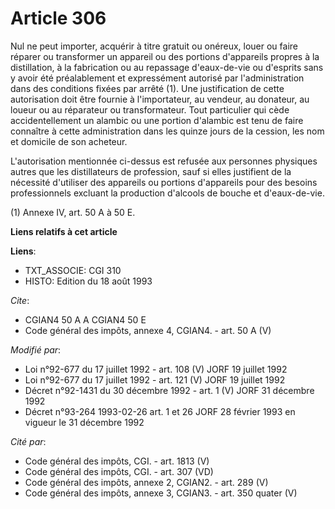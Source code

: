 # Article 306

Nul ne peut importer, acquérir à titre gratuit ou onéreux, louer ou faire réparer ou transformer un appareil ou des portions
d'appareils propres à la distillation, à la fabrication ou au repassage d'eaux-de-vie ou d'esprits sans y avoir été
préalablement et expressément autorisé par l'administration dans des conditions fixées par arrêté (1). Une justification de
cette autorisation doit être fournie à l'importateur, au vendeur, au donateur, au loueur ou au réparateur ou transformateur.
Tout particulier qui cède accidentellement un alambic ou une portion d'alambic est tenu de faire connaître à cette
administration dans les quinze jours de la cession, les nom et domicile de son acheteur. 

L'autorisation mentionnée ci-dessus est refusée aux personnes physiques autres que les distillateurs de profession, sauf si
elles justifient de la nécessité d'utiliser des appareils ou portions d'appareils pour des besoins professionnels excluant la
production d'alcools de bouche et d'eaux-de-vie. 

(1) Annexe IV, art. 50 A à 50 E.

**Liens relatifs à cet article**

**Liens**:

  - TXT_ASSOCIE: CGI 310
  - HISTO: Edition du 18 août 1993

_Cite_:

  - CGIAN4 50 A A CGIAN4 50 E
  - Code général des impôts, annexe 4, CGIAN4. - art. 50 A (V)

_Modifié par_:

  - Loi n°92-677 du 17 juillet 1992 - art. 108 (V) JORF 19 juillet 1992
  - Loi n°92-677 du 17 juillet 1992 - art. 121 (V) JORF 19 juillet 1992
  - Décret n°92-1431 du 30 décembre 1992 - art. 1 (V) JORF 31 décembre 1992
  - Décret n°93-264 1993-02-26 art. 1 et 26 JORF 28 février 1993 en vigueur le 31 décembre 1992

_Cité par_:

  - Code général des impôts, CGI. - art. 1813 (V)
  - Code général des impôts, CGI. - art. 307 (VD)
  - Code général des impôts, annexe 2, CGIAN2. - art. 289 (V)
  - Code général des impôts, annexe 3, CGIAN3. - art. 350 quater (V)
